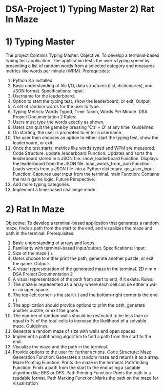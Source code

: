 # DSA-Project 1) Typing Master 2) Rat In Maze
# 1) Typing Master
The project Contains Typing Master:
Objective:
To develop a terminal-based typing test application. The application tests the
user's typing speed by presenting a list of random words from a selected
category and measures metrics like words per minute (WPM).
Prerequisites:
1. Python 3.x installed
2. Basic understanding of file I/O, data structures (list, dictionaries), and JSON
format.
Specifications:
Input:
1. Username for the leaderboard.
2. Option to start the typing test, show the leaderboard, or exit.
Output:
1. A set of random words for the user to type.
2. Typing Metrics: Words Typed, Time Taken, Words Per Minute.
DSA Project Documentation 2
Rules:
1. Users must type the words exactly as shown.
2. Users can quit the game by pressing 'Ctrl + Q' at any time.
Guidelines:
1. On starting, the user is prompted to enter a username.
2. The user then chooses an option to either start the typing test, show the
leaderboard, or exit.
3. Once the test starts, metrics like words typed and WPM are measured.
Code Structure:
update_leaderboard Function: Updates and sorts the leaderboard stored
in a JSON file.
show_leaderboard Function: Displays the leaderboard from the JSON file.
load_words_from_json Function: Loads words from a JSON file into a
Python dictionary.
get_user_input Function: Captures user input from the terminal.
main Function: Contains the main game logic.
Future Perspective:
1. Add more typing categories.
2. Implement a time-based challenge mode

# 2) Rat In Maze

Objective:
To develop a terminal-based application that generates a random maze, finds a path
from the start to the end, and visualizes the maze and path in the terminal.
Prerequisites:
1. Basic understanding of arrays and loops.
2. Familiarity with terminal-based input/output.
Specifications:
Input:
1. Size of the maze ( ).
2. Users choose to either print the path, generate another puzzle, or exit the game.
Output:
1. A visual representation of the generated maze in the terminal.
2D
n ∗ n
DSA Project Documentation 2
2. A visual representation of the path from start to end, if it exists.
Rules:
1. The maze is represented as a array where each cell can be either a wall or
an open space.
2. The top-left corner is the start ( ) and the bottom-right corner is the end ( ).
3. The application should provide options to print the path, generate another
puzzle, or exit the game.
4. The number of random walls should be restricted to be less than or equal to
% of the total cells to increase the likelihood of a solvable maze.
Guidelines:
1. Generate a random maze of size with walls and open spaces.
2. Implement a pathfinding algorithm to find a path from the start to the end.
3. Visualize the maze and the path in the terminal.
4. Provide options to the user for further actions.
Code Structure:
Maze Generation Function: Generates a random maze and returns it as a
array.
Maze Printing Function: Prints the maze in the terminal.
Pathfinding Function: Finds a path from the start to the end using a suitable
algorithm like BFS or DFS.
Path Printing Function: Prints the path in a readable format.
Path Marking Function: Marks the path on the maze for visualization
